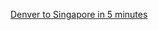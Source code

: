---
layout: post
wordpress_id: 334
wordpress_url: http://noesbueno.com/archives/334
date: '2009-11-06 13:00:57 -0600'
date_gmt: '2009-11-06 18:00:57 -0600'
body: |
  <p><a href="http://kottke.org/09/11/denver-to-singapore-in-5-minutes">Denver to Singapore in 5 minutes</a></p>
---